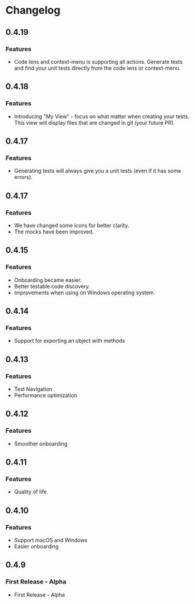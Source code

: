 # Changelog

## 0.4.19

### Features

* Code lens and context-menu is supporting all actions. Generate tests and find your unit tests directly from the code lens or context-menu.

## 0.4.18

### Features

* Introducing "My View" - focus on what matter when creating your tests. This view will display files that are changed in git (your future PR).

## 0.4.17

### Features

* Generating tests will always give you a unit tests (even if it has some errors).

## 0.4.17

### Features

* We have changed some icons for better clarity.
* The mocks have been improved.

## 0.4.15

### Features

* Onboarding became easier.
* Better testable code discovery.
* Improvements when using on Windows operating system.

## 0.4.14

### Features

* Support for exporting an object with methods

## 0.4.13

### Features

* Test Navigation
* Performance optimization

## 0.4.12

### Features

* Smoother onboarding


## 0.4.11

### Features

* Quality of life


## 0.4.10

### Features

* Support macOS and Windows
* Easier onboarding


## 0.4.9

### First Release - Alpha

* First Release - Alpha